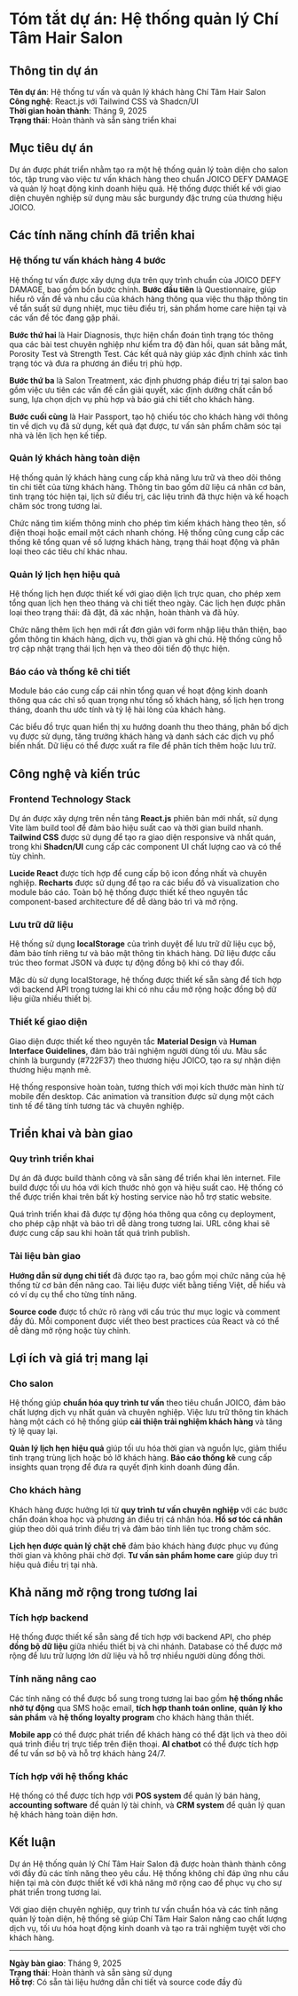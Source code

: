 # Tóm tắt dự án: Hệ thống quản lý Chí Tâm Hair Salon

## Thông tin dự án

**Tên dự án**: Hệ thống tư vấn và quản lý khách hàng Chí Tâm Hair Salon  
**Công nghệ**: React.js với Tailwind CSS và Shadcn/UI  
**Thời gian hoàn thành**: Tháng 9, 2025  
**Trạng thái**: Hoàn thành và sẵn sàng triển khai  

## Mục tiêu dự án

Dự án được phát triển nhằm tạo ra một hệ thống quản lý toàn diện cho salon tóc, tập trung vào việc tư vấn khách hàng theo chuẩn JOICO DEFY DAMAGE và quản lý hoạt động kinh doanh hiệu quả. Hệ thống được thiết kế với giao diện chuyên nghiệp sử dụng màu sắc burgundy đặc trưng của thương hiệu JOICO.

## Các tính năng chính đã triển khai

### Hệ thống tư vấn khách hàng 4 bước

Hệ thống tư vấn được xây dựng dựa trên quy trình chuẩn của JOICO DEFY DAMAGE, bao gồm bốn bước chính. **Bước đầu tiên** là Questionnaire, giúp hiểu rõ vấn đề và nhu cầu của khách hàng thông qua việc thu thập thông tin về tần suất sử dụng nhiệt, mục tiêu điều trị, sản phẩm home care hiện tại và các vấn đề tóc đang gặp phải.

**Bước thứ hai** là Hair Diagnosis, thực hiện chẩn đoán tình trạng tóc thông qua các bài test chuyên nghiệp như kiểm tra độ đàn hồi, quan sát bằng mắt, Porosity Test và Strength Test. Các kết quả này giúp xác định chính xác tình trạng tóc và đưa ra phương án điều trị phù hợp.

**Bước thứ ba** là Salon Treatment, xác định phương pháp điều trị tại salon bao gồm việc ưu tiên các vấn đề cần giải quyết, xác định dưỡng chất cần bổ sung, lựa chọn dịch vụ phù hợp và báo giá chi tiết cho khách hàng.

**Bước cuối cùng** là Hair Passport, tạo hộ chiếu tóc cho khách hàng với thông tin về dịch vụ đã sử dụng, kết quả đạt được, tư vấn sản phẩm chăm sóc tại nhà và lên lịch hẹn kế tiếp.

### Quản lý khách hàng toàn diện

Hệ thống quản lý khách hàng cung cấp khả năng lưu trữ và theo dõi thông tin chi tiết của từng khách hàng. Thông tin bao gồm dữ liệu cá nhân cơ bản, tình trạng tóc hiện tại, lịch sử điều trị, các liệu trình đã thực hiện và kế hoạch chăm sóc trong tương lai.

Chức năng tìm kiếm thông minh cho phép tìm kiếm khách hàng theo tên, số điện thoại hoặc email một cách nhanh chóng. Hệ thống cũng cung cấp các thống kê tổng quan về số lượng khách hàng, trạng thái hoạt động và phân loại theo các tiêu chí khác nhau.

### Quản lý lịch hẹn hiệu quả

Hệ thống lịch hẹn được thiết kế với giao diện lịch trực quan, cho phép xem tổng quan lịch hẹn theo tháng và chi tiết theo ngày. Các lịch hẹn được phân loại theo trạng thái: đã đặt, đã xác nhận, hoàn thành và đã hủy.

Chức năng thêm lịch hẹn mới rất đơn giản với form nhập liệu thân thiện, bao gồm thông tin khách hàng, dịch vụ, thời gian và ghi chú. Hệ thống cũng hỗ trợ cập nhật trạng thái lịch hẹn và theo dõi tiến độ thực hiện.

### Báo cáo và thống kê chi tiết

Module báo cáo cung cấp cái nhìn tổng quan về hoạt động kinh doanh thông qua các chỉ số quan trọng như tổng số khách hàng, số lịch hẹn trong tháng, doanh thu ước tính và tỷ lệ hài lòng của khách hàng.

Các biểu đồ trực quan hiển thị xu hướng doanh thu theo tháng, phân bố dịch vụ được sử dụng, tăng trưởng khách hàng và danh sách các dịch vụ phổ biến nhất. Dữ liệu có thể được xuất ra file để phân tích thêm hoặc lưu trữ.

## Công nghệ và kiến trúc

### Frontend Technology Stack

Dự án được xây dựng trên nền tảng **React.js** phiên bản mới nhất, sử dụng Vite làm build tool để đảm bảo hiệu suất cao và thời gian build nhanh. **Tailwind CSS** được sử dụng để tạo ra giao diện responsive và nhất quán, trong khi **Shadcn/UI** cung cấp các component UI chất lượng cao và có thể tùy chỉnh.

**Lucide React** được tích hợp để cung cấp bộ icon đồng nhất và chuyên nghiệp. **Recharts** được sử dụng để tạo ra các biểu đồ và visualization cho module báo cáo. Toàn bộ hệ thống được thiết kế theo nguyên tắc component-based architecture để dễ dàng bảo trì và mở rộng.

### Lưu trữ dữ liệu

Hệ thống sử dụng **localStorage** của trình duyệt để lưu trữ dữ liệu cục bộ, đảm bảo tính riêng tư và bảo mật thông tin khách hàng. Dữ liệu được cấu trúc theo format JSON và được tự động đồng bộ khi có thay đổi.

Mặc dù sử dụng localStorage, hệ thống được thiết kế sẵn sàng để tích hợp với backend API trong tương lai khi có nhu cầu mở rộng hoặc đồng bộ dữ liệu giữa nhiều thiết bị.

### Thiết kế giao diện

Giao diện được thiết kế theo nguyên tắc **Material Design** và **Human Interface Guidelines**, đảm bảo trải nghiệm người dùng tối ưu. Màu sắc chính là burgundy (#722F37) theo thương hiệu JOICO, tạo ra sự nhận diện thương hiệu mạnh mẽ.

Hệ thống responsive hoàn toàn, tương thích với mọi kích thước màn hình từ mobile đến desktop. Các animation và transition được sử dụng một cách tinh tế để tăng tính tương tác và chuyên nghiệp.

## Triển khai và bàn giao

### Quy trình triển khai

Dự án đã được build thành công và sẵn sàng để triển khai lên internet. File build được tối ưu hóa với kích thước nhỏ gọn và hiệu suất cao. Hệ thống có thể được triển khai trên bất kỳ hosting service nào hỗ trợ static website.

Quá trình triển khai đã được tự động hóa thông qua công cụ deployment, cho phép cập nhật và bảo trì dễ dàng trong tương lai. URL công khai sẽ được cung cấp sau khi hoàn tất quá trình publish.

### Tài liệu bàn giao

**Hướng dẫn sử dụng chi tiết** đã được tạo ra, bao gồm mọi chức năng của hệ thống từ cơ bản đến nâng cao. Tài liệu được viết bằng tiếng Việt, dễ hiểu và có ví dụ cụ thể cho từng tính năng.

**Source code** được tổ chức rõ ràng với cấu trúc thư mục logic và comment đầy đủ. Mỗi component được viết theo best practices của React và có thể dễ dàng mở rộng hoặc tùy chỉnh.

## Lợi ích và giá trị mang lại

### Cho salon

Hệ thống giúp **chuẩn hóa quy trình tư vấn** theo tiêu chuẩn JOICO, đảm bảo chất lượng dịch vụ nhất quán và chuyên nghiệp. Việc lưu trữ thông tin khách hàng một cách có hệ thống giúp **cải thiện trải nghiệm khách hàng** và tăng tỷ lệ quay lại.

**Quản lý lịch hẹn hiệu quả** giúp tối ưu hóa thời gian và nguồn lực, giảm thiểu tình trạng trùng lịch hoặc bỏ lỡ khách hàng. **Báo cáo thống kê** cung cấp insights quan trọng để đưa ra quyết định kinh doanh đúng đắn.

### Cho khách hàng

Khách hàng được hưởng lợi từ **quy trình tư vấn chuyên nghiệp** với các bước chẩn đoán khoa học và phương án điều trị cá nhân hóa. **Hồ sơ tóc cá nhân** giúp theo dõi quá trình điều trị và đảm bảo tính liên tục trong chăm sóc.

**Lịch hẹn được quản lý chặt chẽ** đảm bảo khách hàng được phục vụ đúng thời gian và không phải chờ đợi. **Tư vấn sản phẩm home care** giúp duy trì hiệu quả điều trị tại nhà.

## Khả năng mở rộng trong tương lai

### Tích hợp backend

Hệ thống được thiết kế sẵn sàng để tích hợp với backend API, cho phép **đồng bộ dữ liệu** giữa nhiều thiết bị và chi nhánh. Database có thể được mở rộng để lưu trữ lượng lớn dữ liệu và hỗ trợ nhiều người dùng đồng thời.

### Tính năng nâng cao

Các tính năng có thể được bổ sung trong tương lai bao gồm **hệ thống nhắc nhở tự động** qua SMS hoặc email, **tích hợp thanh toán online**, **quản lý kho sản phẩm** và **hệ thống loyalty program** cho khách hàng thân thiết.

**Mobile app** có thể được phát triển để khách hàng có thể đặt lịch và theo dõi quá trình điều trị trực tiếp trên điện thoại. **AI chatbot** có thể được tích hợp để tư vấn sơ bộ và hỗ trợ khách hàng 24/7.

### Tích hợp với hệ thống khác

Hệ thống có thể được tích hợp với **POS system** để quản lý bán hàng, **accounting software** để quản lý tài chính, và **CRM system** để quản lý quan hệ khách hàng toàn diện hơn.

## Kết luận

Dự án Hệ thống quản lý Chí Tâm Hair Salon đã được hoàn thành thành công với đầy đủ các tính năng theo yêu cầu. Hệ thống không chỉ đáp ứng nhu cầu hiện tại mà còn được thiết kế với khả năng mở rộng cao để phục vụ cho sự phát triển trong tương lai.

Với giao diện chuyên nghiệp, quy trình tư vấn chuẩn hóa và các tính năng quản lý toàn diện, hệ thống sẽ giúp Chí Tâm Hair Salon nâng cao chất lượng dịch vụ, tối ưu hóa hoạt động kinh doanh và tạo ra trải nghiệm tuyệt vời cho khách hàng.

---

**Ngày bàn giao**: Tháng 9, 2025  
**Trạng thái**: Hoàn thành và sẵn sàng sử dụng  
**Hỗ trợ**: Có sẵn tài liệu hướng dẫn chi tiết và source code đầy đủ

